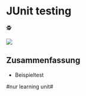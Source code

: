 # JUnit testing
🕵️

![][image-1]


## Zusammenfassung
- Beispieltest

[image-1]:	assets/Bildschirmfoto%202018-12-12%20um%2008.21.32.png

#nur learning unit#